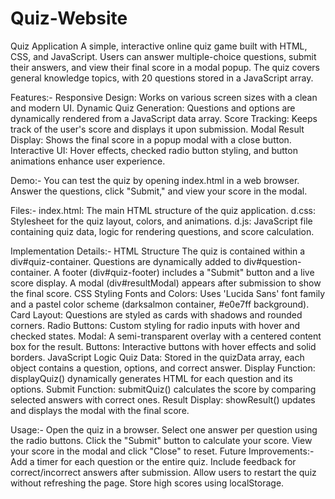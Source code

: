 # Quiz-Website
Quiz Application
A simple, interactive online quiz game built with HTML, CSS, and JavaScript. Users can answer multiple-choice questions, submit their answers, and view their final score in a modal popup. The quiz covers general knowledge topics, with 20 questions stored in a JavaScript array.

Features:-
  Responsive Design: Works on various screen sizes with a clean and modern UI.
  Dynamic Quiz Generation: Questions and options are dynamically rendered from a JavaScript data array.
  Score Tracking: Keeps track of the user's score and displays it upon submission.
  Modal Result Display: Shows the final score in a popup modal with a close button.
  Interactive UI: Hover effects, checked radio button styling, and button animations enhance user experience.

Demo:-
You can test the quiz by opening index.html in a web browser. Answer the questions, click "Submit," and view your score in the modal.

Files:-
  index.html: The main HTML structure of the quiz application.
  d.css: Stylesheet for the quiz layout, colors, and animations.
  d.js: JavaScript file containing quiz data, logic for rendering questions, and score calculation.

Implementation Details:-
HTML Structure
  The quiz is contained within a div#quiz-container.
  Questions are dynamically added to div#question-container.
  A footer (div#quiz-footer) includes a "Submit" button and a live score display.
  A modal (div#resultModal) appears after submission to show the final score.
CSS Styling
  Fonts and Colors: Uses 'Lucida Sans' font family and a pastel color scheme (darksalmon container, #e0e7ff background).
  Card Layout: Questions are styled as cards with shadows and rounded corners.
  Radio Buttons: Custom styling for radio inputs with hover and checked states.
  Modal: A semi-transparent overlay with a centered content box for the result.
  Buttons: Interactive buttons with hover effects and solid borders.
JavaScript Logic
  Quiz Data: Stored in the quizData array, each object contains a question, options, and correct answer.
  Display Function: displayQuiz() dynamically generates HTML for each question and its options.
  Submit Function: submitQuiz() calculates the score by comparing selected answers with correct ones.
  Result Display: showResult() updates and displays the modal with the final score.

Usage:-
  Open the quiz in a browser.
  Select one answer per question using the radio buttons.
  Click the "Submit" button to calculate your score.
  View your score in the modal and click "Close" to reset.
Future Improvements:-
  Add a timer for each question or the entire quiz.
  Include feedback for correct/incorrect answers after submission.
  Allow users to restart the quiz without refreshing the page.
  Store high scores using localStorage.
